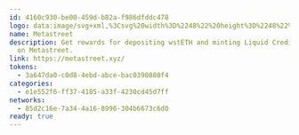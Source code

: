 ```yaml
---
id: 4160c930-be00-459d-b82a-f986dfddc478
logo: data:image/svg+xml,%3Csvg%20width%3D%2248%22%20height%3D%2248%22%20viewBox%3D%220%200%2048%2048%22%20fill%3D%22none%22%20xmlns%3D%22http%3A%2F%2Fwww.w3.org%2F2000%2Fsvg%22%3E%0A%3Cg%20clip-path%3D%22url(%23clip0_15484_3269)%22%3E%0A%3Cmask%20id%3D%22mask0_15484_3269%22%20style%3D%22mask-type%3Aluminance%22%20maskUnits%3D%22userSpaceOnUse%22%20x%3D%220%22%20y%3D%220%22%20width%3D%2248%22%20height%3D%2248%22%3E%0A%3Cpath%20d%3D%22M48%200H0V48H48V0Z%22%20fill%3D%22white%22%2F%3E%0A%3C%2Fmask%3E%0A%3Cg%20mask%3D%22url(%23mask0_15484_3269)%22%3E%0A%3Cpath%20d%3D%22M24%2048C37.2548%2048%2048%2037.2548%2048%2024C48%2010.7452%2037.2548%200%2024%200C10.7452%200%200%2010.7452%200%2024C0%2037.2548%2010.7452%2048%2024%2048Z%22%20fill%3D%22%231E2431%22%2F%3E%0A%3Cg%20clip-path%3D%22url(%23clip1_15484_3269)%22%3E%0A%3Cmask%20id%3D%22mask1_15484_3269%22%20style%3D%22mask-type%3Aluminance%22%20maskUnits%3D%22userSpaceOnUse%22%20x%3D%220%22%20y%3D%220%22%20width%3D%2248%22%20height%3D%2248%22%3E%0A%3Cpath%20d%3D%22M38.3301%200H9.66989C4.32936%200%200%204.32936%200%209.66989V38.3301C0%2043.6706%204.32936%2048%209.66989%2048H38.3301C43.6706%2048%2048%2043.6706%2048%2038.3301V9.66989C48%204.32936%2043.6706%200%2038.3301%200Z%22%20fill%3D%22white%22%2F%3E%0A%3C%2Fmask%3E%0A%3Cg%20mask%3D%22url(%23mask1_15484_3269)%22%3E%0A%3Cpath%20d%3D%22M38.0971%200H9.90291C4.43368%200%200%204.43368%200%209.90291V38.0971C0%2043.5663%204.43368%2048%209.90291%2048H38.0971C43.5663%2048%2048%2043.5663%2048%2038.0971V9.90291C48%204.43368%2043.5663%200%2038.0971%200Z%22%20fill%3D%22%23171717%22%2F%3E%0A%3Cpath%20d%3D%22M38.0971%200H9.90291C4.43368%200%200%204.43368%200%209.90291V38.0971C0%2043.5663%204.43368%2048%209.90291%2048H38.0971C43.5663%2048%2048%2043.5663%2048%2038.0971V9.90291C48%204.43368%2043.5663%200%2038.0971%200Z%22%20fill%3D%22url(%23paint0_linear_15484_3269)%22%20fill-opacity%3D%220.2%22%2F%3E%0A%3Cpath%20d%3D%22M38.0971%200H9.90291C4.43368%200%200%204.43368%200%209.90291V38.0971C0%2043.5663%204.43368%2048%209.90291%2048H38.0971C43.5663%2048%2048%2043.5663%2048%2038.0971V9.90291C48%204.43368%2043.5663%200%2038.0971%200Z%22%20fill%3D%22url(%23paint1_linear_15484_3269)%22%20fill-opacity%3D%220.2%22%2F%3E%0A%3Cg%20opacity%3D%220.6%22%20filter%3D%22url(%23filter0_f_15484_3269)%22%3E%0A%3Cpath%20d%3D%22M23.9423%2055.9227C32.5965%2055.9227%2039.6122%2052.4019%2039.6122%2048.0587C39.6122%2043.7154%2032.5965%2040.1946%2023.9423%2040.1946C15.288%2040.1946%208.27234%2043.7154%208.27234%2048.0587C8.27234%2052.4019%2015.288%2055.9227%2023.9423%2055.9227Z%22%20fill%3D%22%23731AE5%22%2F%3E%0A%3C%2Fg%3E%0A%3Cpath%20fill-rule%3D%22evenodd%22%20clip-rule%3D%22evenodd%22%20d%3D%22M24.5494%2010.1076C24.1241%209.86648%2023.6034%209.86648%2023.1782%2010.1076L11.4439%2016.7601C10.8228%2017.1122%2011.0727%2018.0598%2011.7867%2018.0598H35.9408C36.655%2018.0598%2036.9049%2017.1122%2036.2836%2016.7601L24.5494%2010.1076ZM20.0404%2029.3768C19.0686%2030.1181%2017.8291%2030.5625%2016.4791%2030.5625C13.3592%2030.5625%2010.8301%2028.1894%2010.8301%2025.2621C10.8301%2022.3348%2013.3592%2019.9617%2016.4791%2019.9617H31.5428C34.6628%2019.9617%2037.1918%2022.3348%2037.1918%2025.2621C37.1918%2028.1894%2034.6628%2030.5625%2031.5428%2030.5625C30.1927%2030.5625%2028.9534%2030.1181%2027.9814%2029.3768C27.5388%2029.039%2027.0171%2028.7957%2026.4602%2028.7957H21.5616C21.0047%2028.7957%2020.4832%2029.039%2020.0404%2029.3768ZM30.7144%2025.247C30.7144%2025.7935%2030.2423%2026.2364%2029.6599%2026.2364C29.0776%2026.2364%2028.6054%2025.7935%2028.6054%2025.247C28.6054%2024.7005%2029.0776%2024.2576%2029.6599%2024.2576C30.2423%2024.2576%2030.7144%2024.7005%2030.7144%2025.247ZM33.8778%2026.2364C34.4602%2026.2364%2034.9323%2025.7935%2034.9323%2025.247C34.9323%2024.7005%2034.4602%2024.2576%2033.8778%2024.2576C33.2955%2024.2576%2032.8233%2024.7005%2032.8233%2025.247C32.8233%2025.7935%2033.2955%2026.2364%2033.8778%2026.2364ZM31.7689%2024.2576C31.1865%2024.2576%2030.7144%2023.8146%2030.7144%2023.2682C30.7144%2022.7217%2031.1865%2022.2788%2031.7689%2022.2788C32.3512%2022.2788%2032.8233%2022.7217%2032.8233%2023.2682C32.8233%2023.8146%2032.3512%2024.2576%2031.7689%2024.2576ZM30.7144%2027.2259C30.7144%2027.7722%2031.1865%2028.2151%2031.7689%2028.2151C32.3512%2028.2151%2032.8233%2027.7722%2032.8233%2027.2259C32.8233%2026.6794%2032.3512%2026.2364%2031.7689%2026.2364C31.1865%2026.2364%2030.7144%2026.6794%2030.7144%2027.2259ZM11.9882%2032.4391H35.9657C36.4172%2032.4391%2036.7832%2032.7835%2036.7832%2033.2081C36.7832%2033.633%2036.4172%2033.9774%2035.9657%2033.9774H11.9882C11.5367%2033.9774%2011.1707%2033.633%2011.1707%2033.2081C11.1707%2032.7835%2011.5367%2032.4391%2011.9882%2032.4391ZM37.5324%2035.0027H10.4214C9.96997%2035.0027%209.604%2035.347%209.604%2035.7717C9.604%2036.1966%209.96997%2036.5409%2010.4214%2036.5409H37.5324C37.984%2036.5409%2038.3499%2036.1966%2038.3499%2035.7717C38.3499%2035.347%2037.984%2035.0027%2037.5324%2035.0027ZM17.1456%2027.2762C17.1456%2027.4552%2017.0006%2027.6002%2016.8216%2027.6002H15.7413C15.5623%2027.6002%2015.4172%2027.4552%2015.4172%2027.2762V26.0881H14.2287C14.0497%2026.0881%2013.9046%2025.9428%2013.9046%2025.7641V24.6837C13.9046%2024.5047%2014.0497%2024.3596%2014.2287%2024.3596H15.4172V23.1711C15.4172%2022.9921%2015.5623%2022.847%2015.7413%2022.847H16.8216C17.0006%2022.847%2017.1456%2022.9921%2017.1456%2023.1711V24.3596H18.3338C18.5128%2024.3596%2018.6579%2024.5047%2018.6579%2024.6837V25.7641C18.6579%2025.9428%2018.5128%2026.0881%2018.3338%2026.0881H17.1456V27.2762Z%22%20fill%3D%22white%22%2F%3E%0A%3C%2Fg%3E%0A%3Cpath%20fill-rule%3D%22evenodd%22%20clip-rule%3D%22evenodd%22%20d%3D%22M9.66989%200.349514C4.52239%200.349514%200.349514%204.52239%200.349514%209.66989V38.3302C0.349514%2043.4777%204.52239%2047.6505%209.66989%2047.6505H38.3302C43.4777%2047.6505%2047.6505%2043.4777%2047.6505%2038.3302V9.66989C47.6505%204.52239%2043.4777%200.349514%2038.3302%200.349514H9.66989ZM0%209.66989C0%204.32936%204.32936%200%209.66989%200H38.3302C43.6707%200%2048%204.32936%2048%209.66989V38.3302C48%2043.6707%2043.6707%2048%2038.3302%2048H9.66989C4.32936%2048%200%2043.6707%200%2038.3302V9.66989Z%22%20fill%3D%22url(%23paint2_linear_15484_3269)%22%2F%3E%0A%3Cpath%20fill-rule%3D%22evenodd%22%20clip-rule%3D%22evenodd%22%20d%3D%22M9.66989%200.349514C4.52239%200.349514%200.349514%204.52239%200.349514%209.66989V38.3302C0.349514%2043.4777%204.52239%2047.6505%209.66989%2047.6505H38.3302C43.4777%2047.6505%2047.6505%2043.4777%2047.6505%2038.3302V9.66989C47.6505%204.52239%2043.4777%200.349514%2038.3302%200.349514H9.66989ZM0%209.66989C0%204.32936%204.32936%200%209.66989%200H38.3302C43.6707%200%2048%204.32936%2048%209.66989V38.3302C48%2043.6707%2043.6707%2048%2038.3302%2048H9.66989C4.32936%2048%200%2043.6707%200%2038.3302V9.66989Z%22%20fill%3D%22url(%23paint3_linear_15484_3269)%22%2F%3E%0A%3Cpath%20fill-rule%3D%22evenodd%22%20clip-rule%3D%22evenodd%22%20d%3D%22M9.66989%200.349514C4.52239%200.349514%200.349514%204.52239%200.349514%209.66989V38.3302C0.349514%2043.4777%204.52239%2047.6505%209.66989%2047.6505H38.3302C43.4777%2047.6505%2047.6505%2043.4777%2047.6505%2038.3302V9.66989C47.6505%204.52239%2043.4777%200.349514%2038.3302%200.349514H9.66989ZM0%209.66989C0%204.32936%204.32936%200%209.66989%200H38.3302C43.6707%200%2048%204.32936%2048%209.66989V38.3302C48%2043.6707%2043.6707%2048%2038.3302%2048H9.66989C4.32936%2048%200%2043.6707%200%2038.3302V9.66989Z%22%20fill%3D%22url(%23paint4_linear_15484_3269)%22%2F%3E%0A%3C%2Fg%3E%0A%3C%2Fg%3E%0A%3C%2Fg%3E%0A%3Cdefs%3E%0A%3Cfilter%20id%3D%22filter0_f_15484_3269%22%20x%3D%22-0.570786%22%20y%3D%2231.3515%22%20width%3D%2249.0261%22%20height%3D%2233.4144%22%20filterUnits%3D%22userSpaceOnUse%22%20color-interpolation-filters%3D%22sRGB%22%3E%0A%3CfeFlood%20flood-opacity%3D%220%22%20result%3D%22BackgroundImageFix%22%2F%3E%0A%3CfeBlend%20mode%3D%22normal%22%20in%3D%22SourceGraphic%22%20in2%3D%22BackgroundImageFix%22%20result%3D%22shape%22%2F%3E%0A%3CfeGaussianBlur%20stdDeviation%3D%224.42156%22%20result%3D%22effect1_foregroundBlur_15484_3269%22%2F%3E%0A%3C%2Ffilter%3E%0A%3ClinearGradient%20id%3D%22paint0_linear_15484_3269%22%20x1%3D%22-2.15534%22%20y1%3D%220.46602%22%20x2%3D%2250.4465%22%20y2%3D%2257.437%22%20gradientUnits%3D%22userSpaceOnUse%22%3E%0A%3Cstop%20stop-color%3D%22%230F004A%22%2F%3E%0A%3Cstop%20offset%3D%221%22%20stop-opacity%3D%220%22%2F%3E%0A%3C%2FlinearGradient%3E%0A%3ClinearGradient%20id%3D%22paint1_linear_15484_3269%22%20x1%3D%2248.8155%22%20y1%3D%2241.0098%22%20x2%3D%22-26.2136%22%20y2%3D%22-3.08739%22%20gradientUnits%3D%22userSpaceOnUse%22%3E%0A%3Cstop%20stop-color%3D%22%23E90000%22%20stop-opacity%3D%220.51%22%2F%3E%0A%3Cstop%20offset%3D%221%22%20stop-opacity%3D%220%22%2F%3E%0A%3C%2FlinearGradient%3E%0A%3ClinearGradient%20id%3D%22paint2_linear_15484_3269%22%20x1%3D%2224%22%20y1%3D%2226.7378%22%20x2%3D%2224%22%20y2%3D%22-19.8058%22%20gradientUnits%3D%22userSpaceOnUse%22%3E%0A%3Cstop%2F%3E%0A%3Cstop%20offset%3D%221%22%20stop-color%3D%22%23676767%22%2F%3E%0A%3C%2FlinearGradient%3E%0A%3ClinearGradient%20id%3D%22paint3_linear_15484_3269%22%20x1%3D%225.24272%22%20y1%3D%226.40777%22%20x2%3D%2250.5049%22%20y2%3D%2248%22%20gradientUnits%3D%22userSpaceOnUse%22%3E%0A%3Cstop%20stop-opacity%3D%220%22%2F%3E%0A%3Cstop%20offset%3D%221%22%20stop-color%3D%22%23FF5656%22%20stop-opacity%3D%220.39%22%2F%3E%0A%3C%2FlinearGradient%3E%0A%3ClinearGradient%20id%3D%22paint4_linear_15484_3269%22%20x1%3D%2242.4079%22%20y1%3D%2243.2815%22%20x2%3D%220.87379%22%20y2%3D%221.74758%22%20gradientUnits%3D%22userSpaceOnUse%22%3E%0A%3Cstop%20stop-opacity%3D%220%22%2F%3E%0A%3Cstop%20offset%3D%221%22%20stop-color%3D%22%236E56FF%22%20stop-opacity%3D%220.39%22%2F%3E%0A%3C%2FlinearGradient%3E%0A%3CclipPath%20id%3D%22clip0_15484_3269%22%3E%0A%3Crect%20width%3D%2248%22%20height%3D%2248%22%20rx%3D%2224%22%20fill%3D%22white%22%2F%3E%0A%3C%2FclipPath%3E%0A%3CclipPath%20id%3D%22clip1_15484_3269%22%3E%0A%3Crect%20width%3D%2248%22%20height%3D%2248%22%20fill%3D%22white%22%2F%3E%0A%3C%2FclipPath%3E%0A%3C%2Fdefs%3E%0A%3C%2Fsvg%3E%0A
name: Metastreet
description: Get rewards for depositing wstETH and minting Liquid Credit Tokens
  on Metastreet.
link: https://metastreet.xyz/
tokens:
  - 3a647da0-c0d8-4ebd-abce-bac0390880f4
categories:
  - e1e552f6-ff37-4185-a33f-4230cd45d7ff
networks:
  - 85d2c16e-7a34-4a16-8996-304b6673c6d0
ready: true
---
```


